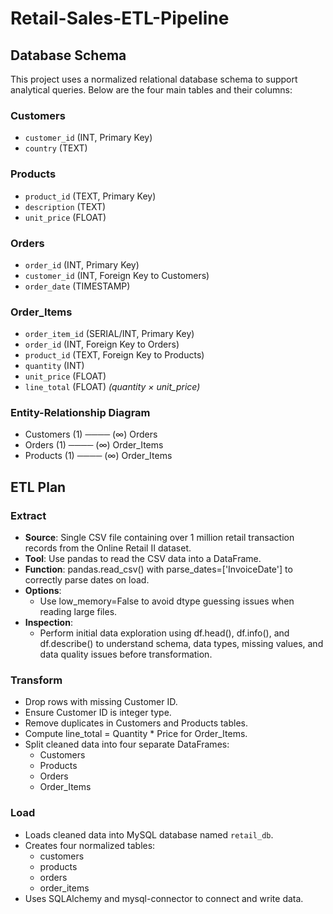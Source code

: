 # Retail-Sales-ETL-Pipeline

## Database Schema

This project uses a normalized relational database schema to support analytical queries. Below are the four main tables and their columns:

### Customers
- `customer_id` (INT, Primary Key)
- `country` (TEXT)

### Products
- `product_id` (TEXT, Primary Key)
- `description` (TEXT)
- `unit_price` (FLOAT)

### Orders
- `order_id` (INT, Primary Key)
- `customer_id` (INT, Foreign Key to Customers)
- `order_date` (TIMESTAMP)

### Order_Items
- `order_item_id` (SERIAL/INT, Primary Key)
- `order_id` (INT, Foreign Key to Orders)
- `product_id` (TEXT, Foreign Key to Products)
- `quantity` (INT)
- `unit_price` (FLOAT)
- `line_total` (FLOAT) *(quantity × unit_price)*

### Entity-Relationship Diagram
- Customers (1) ──── (∞) Orders
- Orders (1) ──── (∞) Order_Items
- Products (1) ──── (∞) Order_Items




## ETL Plan

### Extract
- **Source**: Single CSV file containing over 1 million retail transaction records from the Online Retail II dataset.
- **Tool**: Use pandas to read the CSV data into a DataFrame.
- **Function**: pandas.read_csv() with parse_dates=['InvoiceDate'] to correctly parse dates on load.
- **Options**:
  - Use low_memory=False to avoid dtype guessing issues when reading large files.
- **Inspection**:
  - Perform initial data exploration using df.head(), df.info(), and df.describe() to understand schema, data types, missing values, and data quality issues before transformation.


### Transform

- Drop rows with missing Customer ID.
- Ensure Customer ID is integer type.
- Remove duplicates in Customers and Products tables.
- Compute line_total = Quantity * Price for Order_Items.
- Split cleaned data into four separate DataFrames:
  - Customers
  - Products
  - Orders
  - Order_Items

### Load
- Loads cleaned data into MySQL database named `retail_db`.
- Creates four normalized tables:
  - customers
  - products
  - orders
  - order_items
- Uses SQLAlchemy and mysql-connector to connect and write data.
